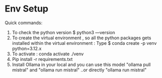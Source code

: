 # Env Setup

Quick commands:

1. To check the python version $ python3 —version
2. To create the virtual environment , so all the python packages gets installed within the virtual environment : Type $ conda create -p venv python=3.12.x
3. To activate : conda activate ./venv 
4. Pip install -r requirements.txt
5. Install Ollama in your local and you can use this model "ollama pull mistral" and  "ollama run mistral" ..or directly "ollama run mistral" 
